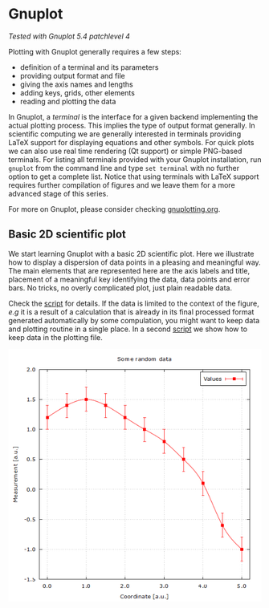 # Gnuplot

*Tested with Gnuplot 5.4 patchlevel 4*

Plotting with Gnuplot generally requires a few steps:

- definition of a terminal and its parameters
- providing output format and file
- giving the axis names and lengths
- adding keys, grids, other elements
- reading and plotting the data

In Gnuplot, a *terminal* is the interface for a given backend implementing the actual plotting process. This implies the type of output format generally. In scientific computing we are generally interested in terminals providing LaTeX support for displaying equations and other symbols. For quick plots we can also use real time rendering (Qt support) or simple PNG-based terminals. For listing all terminals provided with your Gnuplot installation, run `gnuplot` from the command line and type `set terminal` with no further option to get a complete list. Notice that using terminals with LaTeX support requires further compilation of figures and we leave them for a more advanced stage of this series.

For more on Gnuplot, please consider checking [gnuplotting.org](http://www.gnuplotting.org/).

## Basic 2D scientific plot

We start learning Gnuplot with a basic 2D scientific plot. Here we illustrate how to display a dispersion of data points in a pleasing and meaningful way. The main elements that are represented here are the axis labels and title, placement of a meaningful key identifying the data, data points and error bars. No tricks, no overly complicated plot, just plain readable data.

Check the [script](script/01-Basic-2D-Plot.plt) for details. If the data is limited to the context of the figure, *e.g* it is a result of a calculation that is already in its final processed format generated automatically by some compulation, you might want to keep data and plotting routine in a single place. In a second [script](script/02-Basic-2D-Plot-with-Data.plt) we show how to keep data in the plotting file.

<p align="center">
    <img src="script/01-Basic-2D-Plot.png" alt="Gnuplot example">
</p>

